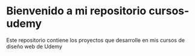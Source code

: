 # Bienvenido a mi repositorio cursos-udemy
Este repositorio contiene los proyectos que desarrolle en mis cursos de diseño web de Udemy

